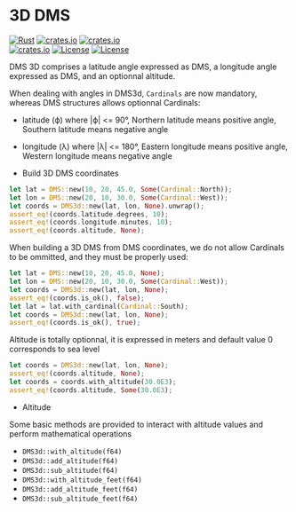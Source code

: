 3D DMS
======

[![Rust](https://github.com/gwbres/dms-coordinates/actions/workflows/rust.yml/badge.svg?branch=main)](https://github.com/gwbres/dms-coordinates/actions/workflows/rust.yml)
[![crates.io](https://docs.rs/dms-coordinates/badge.svg)](https://docs.rs/dms-coordinates/badge.svg)
[![crates.io](https://img.shields.io/crates/d/dms-coordinates.svg)](https://crates.io/crates/dms-coordinates)   
[![crates.io](https://img.shields.io/crates/v/dms-coordinates.svg)](https://crates.io/crates/dms-coordinates)
[![License](https://img.shields.io/badge/license-Apache%202.0-blue?style=flat-square)](https://github.com/gwbres/dms-coordinates/blob/main/LICENSE-APACHE)
[![License](https://img.shields.io/badge/license-MIT-blue?style=flat-square)](https://github.com/gwbres/dms-coordinates/blob/main/LICENSE-MIT) 

DMS 3D comprises a latitude angle expressed as DMS,
a longitude angle expressed as DMS,
and an optionnal altitude.

When dealing with angles in DMS3d, `Cardinals` are now mandatory,
whereas DMS structures allows optionnal Cardinals:

* latitude (ϕ) where |ϕ| <= 90°, Northern latitude means positive angle,
Southern latitude means negative angle

* longitude (λ) where |λ| <= 180°, Eastern longitude means positive angle,
Western longitude means negative angle

* Build 3D DMS coordinates

```rust
let lat = DMS::new(10, 20, 45.0, Some(Cardinal::North));
let lon = DMS::new(20, 10, 30.0, Some(Cardinal::West));
let coords = DMS3d::new(lat, lon, None).unwrap();
assert_eq!(coords.latitude.degrees, 10);
assert_eq!(coords.longitude.minutes, 10);
assert_eq!(coords.altitude, None); 
```

When building a 3D DMS from DMS coordinates, we do not allow
Cardinals to be ommitted, and they must be properly used:

```rust
let lat = DMS::new(10, 20, 45.0, None);
let lon = DMS::new(20, 10, 30.0, Some(Cardinal::West));
let coords = DMS3d::new(lat, lon, None);
assert_eq!(coords.is_ok(), false);
let lat = lat.with_cardinal(Cardinal::South);
let coords = DMS3d::new(lat, lon, None);
assert_eq!(coords.is_ok(), true);
```

Altitude is totally optionnal, it is expressed in meters
and default value 0 corresponds to sea level
```rust
let coords = DMS3d::new(lat, lon, None);
assert_eq!(coords.altitude, None);
let coords = coords.with_altitude(30.0E3);
assert_eq!(coords.altitude, Some(30.0E3);
```

* Altitude

Some basic methods are provided to interact with altitude values
and perform mathematical operations

* `DMS3d::with_altitude(f64)` 
* `DMS3d::add_altitude(f64)`
* `DMS3d::sub_altitude(f64)`
* `DMS3d::with_altitude_feet(f64)`
* `DMS3d::add_altitude_feet(f64) `
* `DMS3d::sub_altitude_feet(f64)` 
